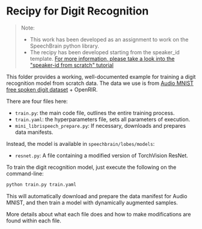 # Recipy for Digit Recognition

> Note:
> - This work has been developed as an assignment to work on the SpeechBrain python library.
> - The recipy has been developed starting from the speaker_id template. [For more information, please take a look into the "speaker-id from scratch" tutorial](https://colab.research.google.com/drive/1UwisnAjr8nQF3UnrkIJ4abBMAWzVwBMh?usp=sharing)

This folder provides a working, well-documented example for training
a digit recognition model from scratch data. The data we use is from
[Audio MNIST free spoken digit dataset](https://github.com/Jakobovski/free-spoken-digit-dataset) + OpenRIR.

There are four files here:

* `train.py`: the main code file, outlines the entire training process.
* `train.yaml`: the hyperparameters file, sets all parameters of execution.
* `mini_librispeech_prepare.py`: If necessary, downloads and prepares data manifests.

Instead, the model is available in `speechbrain/lobes/models`:
* `resnet.py`: A file containing a modified version of TorchVision ResNet.

To train the digit recognition model, just execute the following on the command-line:

```bash
python train.py train.yaml
```

This will automatically download and prepare the data manifest for Audio 
MNIST, and then train a model with dynamically augmented samples.

More details about what each file does and how to make modifications
are found within each file. 

